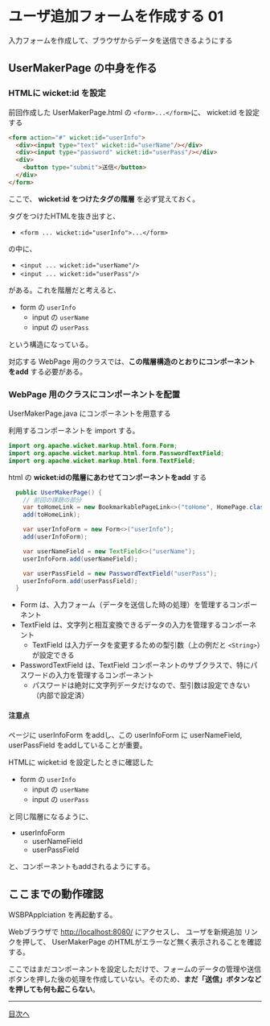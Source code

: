 # ユーザ追加フォームを作成する 01

入力フォームを作成して、ブラウザからデータを送信できるようにする

## UserMakerPage の中身を作る

### HTMLに wicket:id を設定

前回作成した UserMakerPage.html の `<form>...</form>`に、 wicket:id を設定する

```html
<form action="#" wicket:id="userInfo">
  <div><input type="text" wicket:id="userName"/></div>
  <div><input type="password" wicket:id="userPass"/></div>
  <div>
    <button type="submit">送信</button>
  </div>
</form>
```

ここで、 **wicket:id をつけたタグの階層** を必ず覚えておく。

タグをつけたHTMLを抜き出すと、 

- `<form ... wicket:id="userInfo">...</form>` 

の中に、

- `<input ... wicket:id="userName"/>`
- `<input ... wicket:id="userPass"/>` 

がある。これを階層だと考えると、

- form の `userInfo`
    - input の `userName`
    - input の `userPass`

という構造になっている。

対応する WebPage 用のクラスでは、**この階層構造のとおりにコンポーネントをadd** する必要がある。

### WebPage 用のクラスにコンポーネントを配置

UserMakerPage.java にコンポーネントを用意する

利用するコンポーネントを import する。

```java
import org.apache.wicket.markup.html.form.Form;
import org.apache.wicket.markup.html.form.PasswordTextField;
import org.apache.wicket.markup.html.form.TextField;
```

html の **wicket:idの階層にあわせてコンポーネントをadd** する

```java
  public UserMakerPage() {
    // 前回の課題の部分
    var toHomeLink = new BookmarkablePageLink<>("toHome", HomePage.class);
    add(toHomeLink);

    var userInfoForm = new Form<>("userInfo");
    add(userInfoForm);

    var userNameField = new TextField<>("userName");
    userInfoForm.add(userNameField);

    var userPassField = new PasswordTextField("userPass");
    userInfoForm.add(userPassField);
  }
```

- Form は、入力フォーム（データを送信した時の処理）を管理するコンポーネント
- TextField は、文字列と相互変換できるデータの入力を管理するコンポーネント
    - TextField は入力データを変更するための型引数（上の例だと `<String>`）が設定できる
- PasswordTextField は、TextField コンポーネントのサブクラスで、特にパスワードの入力を管理するコンポーネント
    - パスワードは絶対に文字列データだけなので、型引数は設定できない（内部で設定済）

#### 注意点

ページに userInfoForm をaddし、この userInfoForm に userNameField, userPassField をaddしていることが重要。

HTMLに wicket:id を設定したときに確認した

- form の `userInfo`
    - input の `userName`
    - input の `userPass`

と同じ階層になるように、

- userInfoForm
    - userNameField
    - userPassField

と、コンポーネントもaddされるようにする。

## ここまでの動作確認

WSBPApplciation を再起動する。

Webブラウザで [http://localhost:8080/](http://localhost:8080/) にアクセスし、 ユーザを新規追加 リンクを押して、 UserMakerPage のHTMLがエラーなど無く表示されることを確認する。

ここではまだコンポーネントを設定しただけで、フォームのデータの管理や送信ボタンを押した後の処理を作成していない。そのため、**まだ「送信」ボタンなどを押しても何も起こらない**。

----

[目次へ](../../README.md)